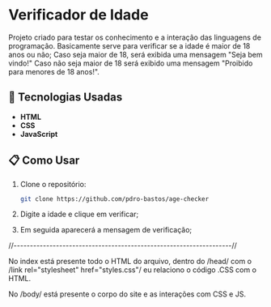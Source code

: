 # Verificador de Idade

Projeto criado para testar os conhecimento e a interação das linguagens de programação.
Basicamente serve para verificar se a idade é maior de 18 anos ou não;
Caso seja maior de 18, será exibida uma mensagem "Seja bem vindo!" Caso não seja maior de 18 será exibido uma mensagem "Proibido para menores de 18 anos!".

## 🚀 Tecnologias Usadas

- **HTML**
- **CSS**
- **JavaScript**

## 📋 Como Usar

1. Clone o repositório:
   ```bash
   git clone https://github.com/pdro-bastos/age-checker

2. Digite a idade e clique em verificar;

3. Em seguida aparecerá a mensagem de verificação;

//-------------------------------------------------------------------//

No index está presente todo o HTML do arquivo, dentro do /head/ com o /link rel="stylesheet" href="styles.css"/ eu relaciono o código .CSS com o HTML.

No /body/ está presente o corpo do site e as interações com CSS e JS.
